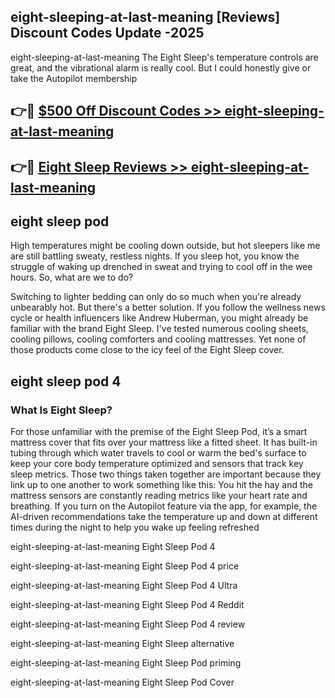 ## eight-sleeping-at-last-meaning [Reviews​] Discount Codes Update -2025

eight-sleeping-at-last-meaning The Eight Sleep's temperature controls are great, and the vibrational alarm is really cool. But I could honestly give or take the Autopilot membership

## 👉🔴 [$500 Off Discount Codes >> eight-sleeping-at-last-meaning](http://download.freeplayer.one?title=eight-sleeping-at-last-meaning&ref=18-ES)

## 👉🔴 [Eight Sleep Reviews >> eight-sleeping-at-last-meaning](http://download.freeplayer.one?title=eight-sleeping-at-last-meaning&ref=18-ES)

## eight sleep pod

High temperatures might be cooling down outside, but hot sleepers like me are still battling sweaty, restless nights. If you sleep hot, you know the struggle of waking up drenched in sweat and trying to cool off in the wee hours. So, what are we to do?

Switching to lighter bedding can only do so much when you're already unbearably hot. But there's a better solution. If you follow the wellness news cycle or health influencers like Andrew Huberman, you might already be familiar with the brand Eight Sleep. I've tested numerous cooling sheets, cooling pillows, cooling comforters and cooling mattresses. Yet none of those products come close to the icy feel of the Eight Sleep cover.

## eight sleep pod 4

### What Is Eight Sleep?

For those unfamiliar with the premise of the Eight Sleep Pod, it’s a smart mattress cover that fits over your mattress like a fitted sheet. It has built-in tubing through which water travels to cool or warm the bed's surface to keep your core body temperature optimized and sensors that track key sleep metrics. Those two things taken together are important because they link up to one another to work something like this: You hit the hay and the mattress sensors are constantly reading metrics like your heart rate and breathing. If you turn on the Autopilot feature via the app, for example, the AI-driven recommendations take the temperature up and down at different times during the night to help you wake up feeling refreshed

eight-sleeping-at-last-meaning Eight Sleep Pod 4

eight-sleeping-at-last-meaning Eight Sleep Pod 4 price

eight-sleeping-at-last-meaning Eight Sleep Pod 4 Ultra

eight-sleeping-at-last-meaning Eight Sleep Pod 4 Reddit

eight-sleeping-at-last-meaning Eight Sleep Pod 4 review

eight-sleeping-at-last-meaning Eight Sleep alternative

eight-sleeping-at-last-meaning Eight Sleep Pod priming

eight-sleeping-at-last-meaning Eight Sleep Pod Cover